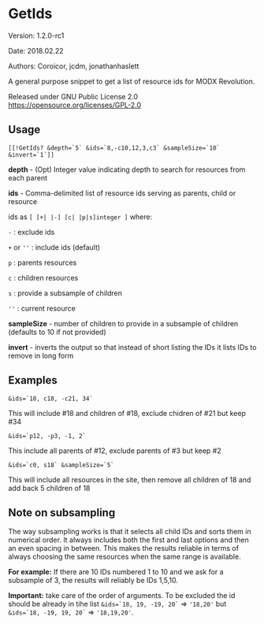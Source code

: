 # GetIds

Version: 1.2.0-rc1

Date: 2018.02.22

Authors: Coroicor, jcdm, jonathanhaslett

A general purpose snippet to get a list of resource ids for MODX Revolution.

Released under GNU Public License 2.0 https://opensource.org/licenses/GPL-2.0

## Usage

	[[!GetIds? &depth=`5` &ids=`8,-c10,12,3,c3` &sampleSize=`10` &invert=`1`]]

**depth** - (Opt) Integer value indicating depth to search for resources from each parent

**ids** - Comma-delimited list of resource ids serving as parents, child or resource

ids as `[ [+| |-] [c| |p|s]integer ]` where:

`-` : exclude ids             

`+` or `''` : include ids (default)

`p` : parents resources                           

`c` : children resources

`s` : provide a subsample of children             

`''` : current resource

**sampleSize** - number of children to provide in a subsample of children (defaults to 10 if not provided)

**invert** - inverts the output so that instead of short listing the IDs it lists IDs to remove in long form

## Examples

	&ids=`18, c18, -c21, 34`

This will include #18 and children of #18, exclude chidren of #21 but keep #34

	&ids=`p12, -p3, -1, 2`

This include all parents of #12, exclude parents of #3 but keep #2

	&ids=`c0, s18` &sampleSize=`5`

This will include all resources in the site, then remove all children of 18 and add
back 5 children of 18


## Note on subsampling


The way subsampling works is that it selects all child IDs and sorts them in numerical order. It always includes both the first and last options and then an even spacing in between. This makes
the results reliable in terms of always choosing the same resources when the same range is available.


**For example:** If there are 10 IDs numbered 1 to 10 and we ask for a subsample of 3, the results will reliably be
IDs 1,5,10.


**Important:** take care of the order of arguments. To be excluded the id should be already in tihe list
``` &ids=`18, 19, -19, 20` ``` => ``` '18,20' ``` but ``` &ids=`18, -19, 19, 20` ``` => ``` '18,19,20' ```.
